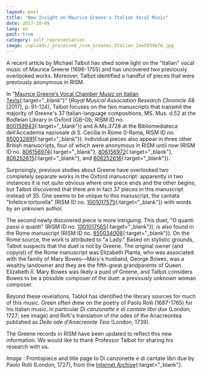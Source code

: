 ```yaml
---
layout: post
title: "New Insight on Maurice Greene's Italian Vocal Music"
date: 2017-10-09
lang: en
post: true
category: self_representation
image: /uploads/_processed_/csm_Greenes_Italian_2ae50396f0.jpg
---
```



A recent article by Michael Talbot has shed some light on the "Italian" vocal music of Maurice Greene (1696-1755) and has uncovered two previously overlooked works. Moreover, Talbot identified a handful of pieces that were previously anonymous in RISM.

In "[Maurice Greene’s Vocal Chamber Music on Italian Texts](http://dx.doi.org/10.1080/14723808.2016.1271573){:target="_blank"}" (_Royal Musical Association Research Chronicle_ 48 [2017], p. 91-124), Talbot focuses on the two manuscripts that transmit the majority of Greene's 37 Italian-language compositions, MS. Mus. d.52 at the Bodleian Library in Oxford (GB-Ob; RISM ID no. [800159943](https://opac.rism.info/search?id=800159943&Language=en){:target="_blank"}) and A.Ms.3728 at the Bibliomediateca dell'Accademia nazionale di S. Cecilia in Rome (I-Rama, RISM ID no. [850032891](https://opac.rism.info/search?id=850032891&Language=en){:target="_blank"}). Individual pieces also appear in three other British manuscripts, four of which were anonymous in RISM until now (RISM ID no. [806156974](https://opac.rism.info/search?id=806156974&Language=en){:target="_blank"}, [806156972](https://opac.rism.info/search?id=806156972&Language=en){:target="_blank"}, [806252615](https://opac.rism.info/search?id=806252615&Language=en){:target="_blank"}, and [806252616](https://opac.rism.info/search?id=806252616&Language=en){:target="_blank"}).

Surprisingly, previous studies about Greene have overlooked two completely separate works in the Oxford manuscript: apparently in two instances it is not quite obvious where one piece ends and the other begins, but Talbot discovered that there are in fact 37 pieces in this manuscript instead of 35. One seems to be unique to this manuscript, the cantata "Infelice tortorella" (RISM ID no. [1001017575](https://opac.rism.info/search?id=1001017575&Language=en){:target="_blank"}) with words by an unknown author.

The second newly discovered piece is more intriguing. This duet, "O quanti passi o quanti" (RISM ID no. [1001017565](https://opac.rism.info/search?id=1001017565&Language=en){:target="_blank"}), is also found in the Rome manuscript (RISM ID no. [850034008](https://opac.rism.info/search?id=850034008&Language=en){:target="_blank"}). On the Rome source, the work is attributed to "a Lady." Based on stylistic grounds, Talbot suspects that the duet is not by Greene. The original owner (and copyist) of the Rome manuscript was Elizabeth Planta, who was associated with the family of Mary Bowes—Mary's husband, George Bowes, was a wealthy landowner and they are the fifth-great grandparents of Queen Elizabeth II. Mary Bowes was likely a pupil of Greene, and Talbot considers Bowes to be a possible composer of the duet: a previously unknown woman composer.

Beyond these revelations, Tablot has identified the literary sources for much of this music. Green often drew on the poetry of Paolo Rolli (1687-1765) for his Italian music, in particular _Di canzonette e di cantate libri due_ (London, 1727; see image) and Rolli's translation of the odes of the Anacreontea published as _Delle ode d'Anacreonte Teio_ (London, 1739).

The Greene records in RISM have been updated to reflect this new information. We would like to thank Professor Talbot for sharing his research with us.


_Image_ : Frontispiece and title page to Di canzonette e di cantate libri due by Paolo Rolli (London, 1727), from the [Internet Archive](https://archive.org/details/bub_gb_pICeIHxNG-YC){:target="_blank"}.



<script type="text/javascript">var switchTo5x=true;</script><script type="text/javascript" src="http://w.sharethis.com/button/buttons.js"></script><script type="text/javascript">stLight.options({publisher: "9b601438-1ce1-49d8-bfd7-9cff5df54c17", doNotHash: false, doNotCopy: false, hashAddressBar: false});</script>